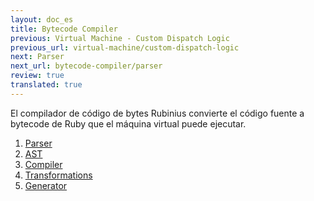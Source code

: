 ```yaml
---
layout: doc_es
title: Bytecode Compiler
previous: Virtual Machine - Custom Dispatch Logic
previous_url: virtual-machine/custom-dispatch-logic
next: Parser
next_url: bytecode-compiler/parser
review: true
translated: true
---
```


El compilador de código de bytes Rubinius convierte el código fuente a
bytecode de Ruby que el máquina virtual puede ejecutar.

1. [Parser](/doc/es/bytecode-compiler/parser/)
1. [AST](/doc/es/bytecode-compiler/ast/)
1. [Compiler](/doc/es/bytecode-compiler/compiler/)
1. [Transformations](/doc/es/bytecode-compiler/transformations/)
1. [Generator](/doc/es/bytecode-compiler/generator/)

